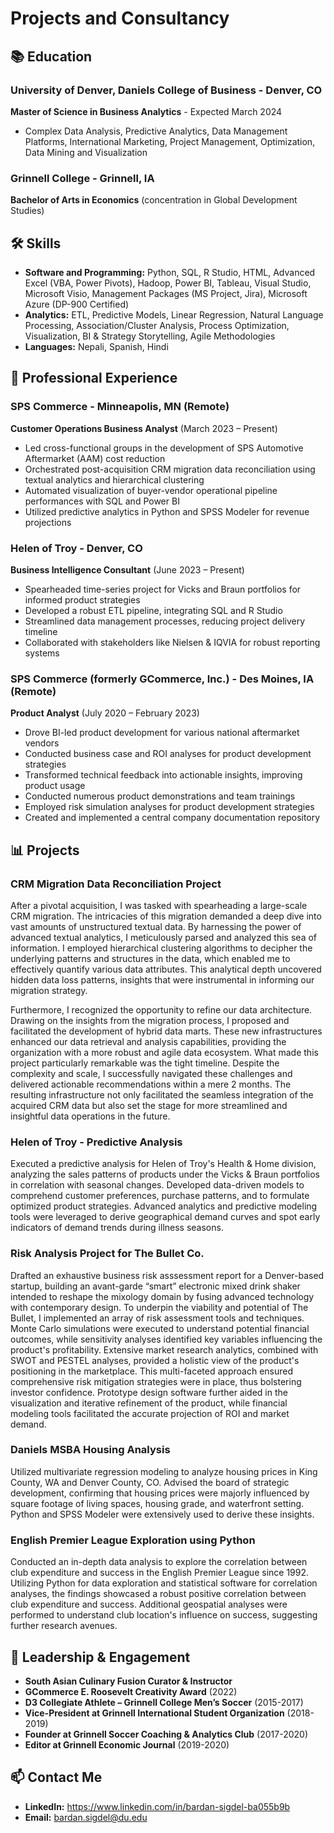 
# Projects and Consultancy

## 📚 Education

### **University of Denver, Daniels College of Business** - Denver, CO
**Master of Science in Business Analytics** - Expected March 2024
- Complex Data Analysis, Predictive Analytics, Data Management Platforms, International Marketing, Project Management, Optimization, Data Mining and Visualization

### **Grinnell College** - Grinnell, IA
**Bachelor of Arts in Economics** (concentration in Global Development Studies)


## 🛠️ Skills

- **Software and Programming:** Python, SQL, R Studio, HTML, Advanced Excel (VBA, Power Pivots), Hadoop, Power BI, Tableau, Visual Studio, Microsoft Visio, Management Packages (MS Project, Jira), Microsoft Azure (DP-900 Certified)
- **Analytics:** ETL, Predictive Models, Linear Regression, Natural Language Processing, Association/Cluster Analysis, Process Optimization, Visualization, BI & Strategy Storytelling, Agile Methodologies
- **Languages:** Nepali, Spanish, Hindi


## 💼 Professional Experience

### **SPS Commerce** - Minneapolis, MN (Remote)
**Customer Operations Business Analyst** (March 2023 – Present)
- Led cross-functional groups in the development of SPS Automotive Aftermarket (AAM) cost reduction
- Orchestrated post-acquisition CRM migration data reconciliation using textual analytics and hierarchical clustering
- Automated visualization of buyer-vendor operational pipeline performances with SQL and Power BI
- Utilized predictive analytics in Python and SPSS Modeler for revenue projections

### **Helen of Troy** - Denver, CO
**Business Intelligence Consultant** (June 2023 – Present)
- Spearheaded time-series project for Vicks and Braun portfolios for informed product strategies
- Developed a robust ETL pipeline, integrating SQL and R Studio
- Streamlined data management processes, reducing project delivery timeline
- Collaborated with stakeholders like Nielsen & IQVIA for robust reporting systems

### **SPS Commerce (formerly GCommerce, Inc.)** - Des Moines, IA (Remote)
**Product Analyst** (July 2020 – February 2023)
- Drove BI-led product development for various national aftermarket vendors
- Conducted business case and ROI analyses for product development strategies
- Transformed technical feedback into actionable insights, improving product usage
- Conducted numerous product demonstrations and team trainings
- Employed risk simulation analyses for product development strategies
- Created and implemented a central company documentation repository


## 📊 Projects

### CRM Migration Data Reconciliation Project

After a pivotal acquisition, I was tasked with spearheading a large-scale CRM migration. The intricacies of this migration demanded a deep dive into vast amounts of unstructured textual data. By harnessing the power of advanced textual analytics, I meticulously parsed and analyzed this sea of information. I employed hierarchical clustering algorithms to decipher the underlying patterns and structures in the data, which enabled me to effectively quantify various data attributes. This analytical depth uncovered hidden data loss patterns, insights that were instrumental in informing our migration strategy.

Furthermore, I recognized the opportunity to refine our data architecture. Drawing on the insights from the migration process, I proposed and facilitated the development of hybrid data marts. These new infrastructures enhanced our data retrieval and analysis capabilities, providing the organization with a more robust and agile data ecosystem. What made this project particularly remarkable was the tight timeline. Despite the complexity and scale, I successfully navigated these challenges and delivered actionable recommendations within a mere 2 months. The resulting infrastructure not only facilitated the seamless integration of the acquired CRM data but also set the stage for more streamlined and insightful data operations in the future.

### Helen of Troy - Predictive Analysis
Executed a predictive analysis for Helen of Troy's Health & Home division, analyzing the sales patterns of products under the Vicks & Braun portfolios in correlation with seasonal changes. Developed data-driven models to comprehend customer preferences, purchase patterns, and to formulate optimized product strategies. Advanced analytics and predictive modeling tools were leveraged to derive geographical demand curves and spot early indicators of demand trends during illness seasons.

### Risk Analysis Project for The Bullet Co.
Drafted an exhaustive business risk asssessment report for a Denver-based startup, building an avant-garde “smart” electronic mixed drink shaker intended to reshape the mixology domain by fusing advanced technology with contemporary design. To underpin the viability and potential of The Bullet, I implemented an array of risk assessment tools and techniques. Monte Carlo simulations were executed to understand potential financial outcomes, while sensitivity analyses identified key variables influencing the product's profitability. Extensive market research analytics, combined with SWOT and PESTEL analyses, provided a holistic view of the product's positioning in the marketplace. This multi-faceted approach ensured comprehensive risk mitigation strategies were in place, thus bolstering investor confidence. Prototype design software further aided in the visualization and iterative refinement of the product, while financial modeling tools facilitated the accurate projection of ROI and market demand.

### Daniels MSBA Housing Analysis
Utilized multivariate regression modeling to analyze housing prices in King County, WA and Denver County, CO. Advised the board of strategic development, confirming that housing prices were majorly influenced by square footage of living spaces, housing grade, and waterfront setting. Python and SPSS Modeler were extensively used to derive these insights.

### English Premier League Exploration using Python
Conducted an in-depth data analysis to explore the correlation between club expenditure and success in the English Premier League since 1992. Utilizing Python for data exploration and statistical software for correlation analyses, the findings showcased a robust positive correlation between club expenditure and success. Additional geospatial analyses were performed to understand club location's influence on success, suggesting further research avenues.


## 🌟 Leadership & Engagement

- **South Asian Culinary Fusion Curator & Instructor**
- **GCommerce E. Roosevelt Creativity Award** (2022)
- **D3 Collegiate Athlete – Grinnell College Men’s Soccer** (2015-2017)
- **Vice-President at Grinnell International Student Organization** (2018-2019)
- **Founder at Grinnell Soccer Coaching & Analytics Club** (2017-2020)
- **Editor at Grinnell Economic Journal** (2019-2020)



## 📫 Contact Me

- **LinkedIn:** https://www.linkedin.com/in/bardan-sigdel-ba055b9b
- **Email:** bardan.sigdel@du.edu

